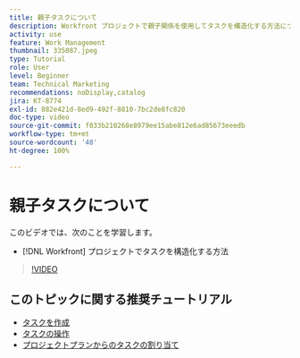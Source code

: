 ```yaml
---
title: 親子タスクについて
description: Workfront プロジェクトで親子関係を使用してタスクを構造化する方法について説明します。
activity: use
feature: Work Management
thumbnail: 335087.jpeg
type: Tutorial
role: User
level: Beginner
team: Technical Marketing
recommendations: noDisplay,catalog
jira: KT-8774
exl-id: 882e421d-8ed9-492f-8810-7bc2de8fc820
doc-type: video
source-git-commit: f033b210268e8979ee15abe812e6ad85673eeedb
workflow-type: tm+mt
source-wordcount: '48'
ht-degree: 100%

---
```


# 親子タスクについて

このビデオでは、次のことを学習します。

* [!DNL Workfront] プロジェクトでタスクを構造化する方法

>[!VIDEO](https://video.tv.adobe.com/v/335087/?quality=12&learn=on)

## このトピックに関する推奨チュートリアル

* [タスクを作成](/help/manage-work/tasks/how-to-create-tasks.md)
* [タスクの操作](/help/manage-work/tasks/work-with-tasks.md)
* [プロジェクトプランからのタスクの割り当て](/help/manage-work/tasks/assign-tasks-from-the-project-plan.md)

